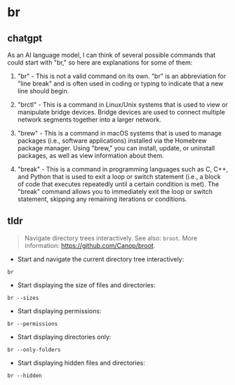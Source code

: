 # br 
## chatgpt 
As an AI language model, I can think of several possible commands that could start with "br," so here are explanations for some of them:

1. "br" - This is not a valid command on its own. "br" is an abbreviation for "line break" and is often used in coding or typing to indicate that a new line should begin.

2. "brctl" - This is a command in Linux/Unix systems that is used to view or manipulate bridge devices. Bridge devices are used to connect multiple network segments together into a larger network.

3. "brew" - This is a command in macOS systems that is used to manage packages (i.e., software applications) installed via the Homebrew package manager. Using "brew," you can install, update, or uninstall packages, as well as view information about them.

4. "break" - This is a command in programming languages such as C, C++, and Python that is used to exit a loop or switch statement (i.e., a block of code that executes repeatedly until a certain condition is met). The "break" command allows you to immediately exit the loop or switch statement, skipping any remaining iterations or conditions. 

## tldr 
 
> Navigate directory trees interactively.
> See also: `broot`.
> More information: <https://github.com/Canop/broot>.

- Start and navigate the current directory tree interactively:

`br`

- Start displaying the size of files and directories:

`br --sizes`

- Start displaying permissions:

`br --permissions`

- Start displaying directories only:

`br --only-folders`

- Start displaying hidden files and directories:

`br --hidden`
